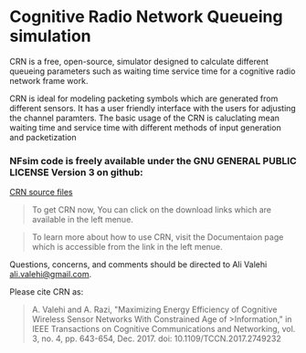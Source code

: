 # Cognitive Radio Network Queueing simulation
CRN is a free, open-source, simulator designed to calculate different queueing parameters such as waiting time service time for a cognitive radio network frame work.

CRN is ideal for modeling packeting symbols which are generated from different sensors. It has a user friendly interface with the users for adjusting the channel paramters. The basic usage of the CRN is caluclating mean waiting time and service time with different methods of input generation and packetization 

### NFsim code is freely available under the GNU GENERAL PUBLIC LICENSE Version 3 on github: 
[CRN source files](https://github.com/alivalehi/crn)

>To get CRN now, You can click on the download links which are available in the left menue.

>To learn more about how to use CRN, visit the Documentaion page which is accessible from the link in the left menue.


 Questions, concerns, and comments should be directed to Ali Valehi ali.valehi@gmail.com.

Please cite CRN as:
>A. Valehi and A. Razi, "Maximizing Energy Efficiency of Cognitive Wireless Sensor Networks With Constrained Age of >Information," in IEEE Transactions on Cognitive Communications and Networking, vol. 3, no. 4, pp. 643-654, Dec. 2017.
>doi: 10.1109/TCCN.2017.2749232
